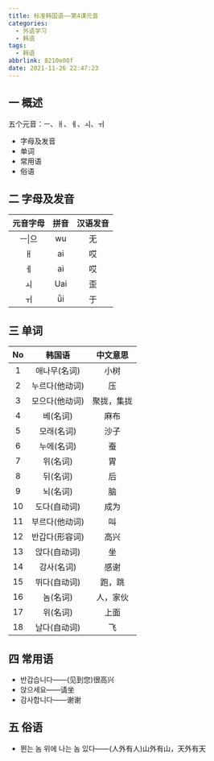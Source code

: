 ```yaml
---
title: 标准韩国语——第4课元音
categories:
  - 外语学习
  - 韩语
tags:
  - 韩语
abbrlink: 8210e08f
date: 2021-11-26 22:47:23
---
```

## 一 概述

五个元音：ㅡ、ㅐ、ㅔ、ㅚ、ㅟ

* 字母及发音
* 单词
* 常用语
* 俗语

<!--more-->

## 二 字母及发音

| 元音字母 | 拼音 | 汉语发音 |
| :------: | :--: | :------: |
|  ㅡ\|으  |  wu  |    无    |
|    ㅐ    |  ai  |    哎    |
|    ㅔ    |  ai  |    哎    |
|    ㅚ    | Uai  |    歪    |
|    ㅟ    |  ǖi  |    于    |

## 三 单词

|  No  |     韩国语     |  中文意思  |
| :--: | :------------: | :--------: |
|  1   |  애나무(名词)  |    小树    |
|  2   | 누르다(他动词) |     压     |
|  3   | 모으다(他动词) | 聚拢，集拢 |
|  4   |    베(名词)    |    麻布    |
|  5   |   모래(名词)   |    沙子    |
|  6   |   누에(名词)   |     蚕     |
|  7   |    위(名词)    |     胃     |
|  8   |    뒤(名词)    |     后     |
|  9   |    뇌(名词)    |     脑     |
|  10  |  도다(自动词)  |    成为    |
|  11  | 부르다(他动词) |     叫     |
|  12  | 반갑다(形容词) |    高兴    |
|  13  |  앉다(自动词)  |     坐     |
|  14  |   감사(名词)   |    感谢    |
|  15  |  뛰다(自动词)  |   跑，跳   |
|  16  |    놈(名词)    |  人，家伙  |
|  17  |    위(名词)    |    上面    |
|  18  |  날다(自动词)  |     飞     |

## 四 常用语

* 반갑습니다——(见到您)很高兴
* 앉으세요——请坐
* 감사합니다——谢谢

## 五 俗语

* 뛴는 놈 위에 나는 놈 있다——(人外有人)山外有山，天外有天